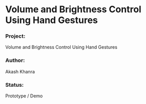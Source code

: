 # Volume and Brightness Control Using Hand Gestures
<h3>Project:</h3> Volume and Brightness Control Using Hand Gestures
<h3>Author:</h3> Akash Khanra 
<h3>Status:</h3> Prototype / Demo

